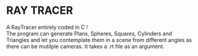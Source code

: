 # RAY TRACER
A RayTracer entirely coded in C ! <br />
The program can generate Plans, Spheres, Squares, Cylinders and Triangles and let you
contemplate them in a scene from different angles as there can be mutilple cameras.
It takes a .rt file as an argument.
